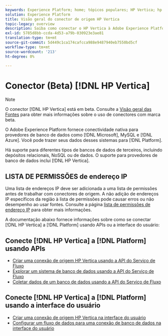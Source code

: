 ```yaml
---
keywords: Experience Platform; home; tópicos populares; HP Vertica; hp vertica
solution: Experience Platform
title: Visão geral do conector de origem HP Vertica
topic-legacy: overview
description: Saiba como conectar o HP Vertica à Adobe Experience Platform usando APIs ou a interface do usuário.
exl-id: 5785d8bb-ccda-4d53-a79b-030923e3ae81
translation-type: tm+mt
source-git-commit: 5d449c1ca174cafcca988e9487940eb7550bd5cf
workflow-type: tm+mt
source-wordcount: '213'
ht-degree: 0%

---
```


# Conector (Beta) [!DNL HP Vertica]

>[!NOTE]
>
>O conector [!DNL HP Vertica] está em beta. Consulte a [Visão geral das Fontes](../../home.md#terms-and-conditions) para obter mais informações sobre o uso de conectores com marca beta.

O Adobe Experience Platform fornece conectividade nativa para provedores de banco de dados como [!DNL Microsoft], MySQL e [!DNL Azure]. Você pode trazer seus dados desses sistemas para [!DNL Platform].

Há suporte para diferentes tipos de bancos de dados de terceiros, incluindo depósitos relacionais, NoSQL ou de dados. O suporte para provedores de banco de dados inclui [!DNL HP Vertica].

## LISTA DE PERMISSÕES de endereço IP

Uma lista de endereços IP deve ser adicionada a uma lista de permissões antes de trabalhar com conectores de origem. A não adição de endereços IP específicos da região à lista de permissões pode causar erros ou não desempenho ao usar fontes. Consulte a página [lista de permissões de endereço IP](../../ip-address-allow-list.md) para obter mais informações.

A documentação abaixo fornece informações sobre como se conectar [!DNL HP Vertica] a [!DNL Platform] usando APIs ou a interface do usuário:

## Conecte [!DNL HP Vertica] a [!DNL Platform] usando APIs

- [Criar uma conexão de origem HP Vertica usando a API do Serviço de Fluxo](../../tutorials/api/create/databases/hp-vertica.md)
- [Explorar um sistema de banco de dados usando a API do Serviço de Fluxo](../../tutorials/api/explore/database-nosql.md)
- [Coletar dados de um banco de dados usando a API do Serviço de Fluxo](../../tutorials/api/collect/database-nosql.md)

## Conecte [!DNL HP Vertica] a [!DNL Platform] usando a interface do usuário

- [Criar uma conexão de origem HP Vertica na interface do usuário](../../tutorials/ui/create/databases/hp-vertica.md)
- [Configurar um fluxo de dados para uma conexão de banco de dados na interface do usuário](../../tutorials/ui/dataflow/databases.md)
